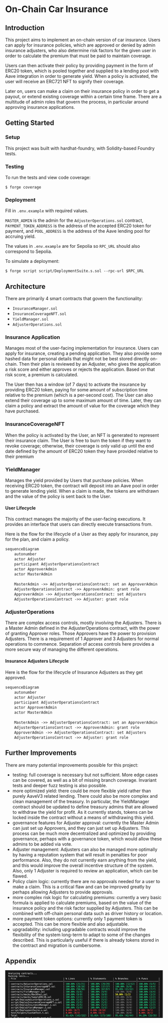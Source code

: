 # On-Chain Car Insurance

## Introduction

This project aims to implement an on-chain version of car insurance. Users can apply for insurance policies, which are approved or denied by admin insurance adjusters, who also determine risk factors for the given user in order to calculate the premium that must be paid to maintain coverage.

Users can then activate their policy by providing payment in the form of ERC20 token, which is pooled together and supplied to a lending pool with Aave integration in order to generate yield. When a policy is activated, the user will receive an ERC721 NFT to signify their coverage.

Later on, users can make a claim on their insurance policy in order to get a payout, or extend existing coverage within a certain time frame. There are a multitude of admin roles that govern the process, in particular around approving insurance applications.

## Getting Started

### Setup

This project was built with hardhat-foundry, with Solidity-based Foundry tests.

### Testing

To run the tests and view code coverage:

```
$ forge coverage
```

### Deployment

Fill in `.env.example` with required values.

`MASTER_ADMIN` is the admin for the `AdjusterOperations.sol` contract, `PAYMENT_TOKEN_ADDRESS` is the address of the accepted ERC20 token for payment, and `POOL_ADDRESS` is the address of the Aave lending pool for accruing yield.

The values in `.env.example` are for Sepolia so `RPC_URL` should also correspond to Sepolia.

To simulate a deployment:

```
$ forge script script/DeploymentSuite.s.sol --rpc-url $RPC_URL
```

## Architecture

There are primarily 4 smart contracts that govern the functionality:

- `InsuranceManager.sol`
- `InsuranceCoverageNFT.sol`
- `YieldManager.sol`
- `AdjusterOperations.sol`

### Insurance Application

Manages most of the user-facing implementation for insurance. Users can apply for insurance, creating a pending application. They also provide some hashed data for personal details that might not be best stored directly on-chain. Then their plan is reviewed by an Adjuster, who gives the application a risk score and either approves or rejects the application. Based on that risk score, a premium is calculated.

The User then has a window (of 7 days) to activate the insurance by providing ERC20 token, paying for some amount of subscription time relative to the premium (which is a per-second cost). The User can also extend their coverage up to some maximum amount of time. Later, they can claim a policy and extract the amount of value for the coverage which they have purchased.

### InsuranceCoverageNFT

When the policy is activated by the User, an NFT is generated to represent their insurance claim. The User is free to burn the token if they want to revoke coverage; otherwise, their coverage is only valid up until the end date defined by the amount of ERC20 token they have provided relative to their premium

### YieldManager

Manages the yield provided by Users that purchase policies. When receiving ERC20 token, the contract will deposit into an Aave pool in order to generate lending yield. When a claim is made, the tokens are withdrawn and the value of the policy is sent back to the User.

#### User Lifecycle

This contract manages the majority of the user-facing executions. It provides an interface that users can directly execute transactions from.

Here is the flow for the lifecycle of a User as they apply for insurance, pay for the plan, and claim a policy.

```mermaid
sequenceDiagram
    autonumber
    actor Adjuster
    participant AdjusterOperationsContract
    actor ApproverAdmin
    actor MasterAdmin

    MasterAdmin ->> AdjusterOperationsContract: set an ApproverAdmin
    AdjusterOperationsContract ->> ApproverAdmin: grant role
    ApproverAdmin ->> AdjusterOperationsContract: set Adjusters
    AdjusterOperationsContract ->> Adjuster: grant role
```

### AdjusterOperations

There are complex access controls, mostly involving the Adjusters. There is a Master Admin defined in the AdjusterOperations contract, with the power of granting Approver roles. Those Approvers have the power to provision Adjusters. There is a requirement of 1 Approver and 3 Adjusters for normal operations to commence. Separation of access controls here provides a more secure way of managing the different operations.

#### Insurance Adjusters Lifecycle

Here is the flow for the lifecycle of Insurance Adjusters as they get approved.

```mermaid
sequenceDiagram
    autonumber
    actor Adjuster
    participant AdjusterOperationsContract
    actor ApproverAdmin
    actor MasterAdmin

    MasterAdmin ->> AdjusterOperationsContract: set an ApproverAdmin
    AdjusterOperationsContract ->> ApproverAdmin: grant role
    ApproverAdmin ->> AdjusterOperationsContract: set Adjusters
    AdjusterOperationsContract ->> Adjuster: grant role
```

## Further Improvements

There are many potential improvements possible for this project:

- testing: full coverage is necessary but not sufficient. More edge cases can be covered, as well as a bit of missing branch coverage. Invariant tests and deeper fuzz testing is also possible.
- more optimized yield: there could be more flexible yield rather than purely AaveV3 related lending. There could also be more complex and clean management of the treasury. In particular, the YieldManager contract should be updated to define treasury admins that are allowed to withdraw the yield for profit. As it currently stands, tokens can be locked inside the contract without a means of withdrawing this yield.
- governance features for Adjuster approval: currently the Master Admin can just set up Approvers, and they can just set up Adjusters. This process can be much more decentralized and optimized by providing governance, perhaps with a governance token, which would allow these admins to be added via vote.
- Adjuster management: Adjusters can also be managed more optimally by having a reputation system that will result in penalties for poor performance. Also, they do not currently earn anything from the yield, and this would improve the overall incentive structure of the system. Also, only 1 Adjuster is required to review an application, which can be flawed.
- Policy claim logic: currently there are no approvals needed for a user to make a claim. This is a critical flaw and can be improved greatly by perhaps allowing Adjusters to provide approvals.
- more complex risk logic for calculating premiums: currently a very basic formula is applied to calculate premiums, based on the value of the insurance policy and the risk factor supplied by Adjusters. This can be combined with off-chain personal data such as driver history or location.
- more payment token options: currently only 1 payment token is accepted. This can be more flexible and also adjustable.
- upgradability: including upgradable contracts would improve the flexibility of the system long-term to adapt to some of the changes described. This is particularly useful if there is already tokens stored in the contract and migration is cumbersome.

## Appendix

![code cov](./codecov.png)
